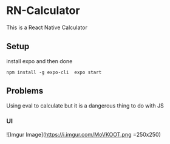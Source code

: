 # RN-Calculator
This is a React Native Calculator

## Setup
install expo and then done 


`npm install -g expo-cli 
 expo start
`


## Problems
Using eval to calculate but it is a dangerous thing to do with JS

### UI

![Imgur Image](https://i.imgur.com/MoVKOOT.png =250x250)
